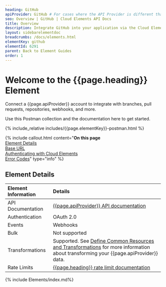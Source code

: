 ```yaml
---
heading: GitHub
apiProvider: GitHub # For cases where the API Provider is different than the element name. e;g;, ServiceNow vs. ServiceNow Oauth
seo: Overview | GitHub | Cloud Elements API Docs
title: Overview
description: Integrate GitHub into your application via the Cloud Elements APIs.
layout: sidebarelementdoc
breadcrumbs: /docs/elements.html
elementKey: github
elementId: 6291
parent: Back to Element Guides
order: 1
---
```


# Welcome to the {{page.heading}} Element

Connect a {{page.apiProvider}} account to integrate with branches, pull requests, repositories, webhooks, and more.

Use this Postman collection and the documentation here to get started.

<div>
{% include_relative includes/{{page.elementKey}}-postman.html %}
</div>

{% include callout.html content="<strong>On this page</strong></br><a href=#element-details>Element Details</a></br><a href=#base-url>Base URL</a></br><a href=#authenticating-with-cloud-elements>Authenticating with Cloud Elements</a></br><a href=#error-codes>Error Codes</a>" type="info" %}

## Element Details

| Element Information | Details     |
| :------------- | :------------- |
| API Documentation | [{{page.apiProvider}} API documentation](https://developer.github.com/v3/) |
| Authentication | OAuth 2.0  |
| Events | Webhooks |
| Bulk | Not supported |
| Transformations | Supported. See [Define Common Resources and Transformations](https://docs.cloud-elements.com/home/common-object) for more information about transforming your {{page.apiProvider}} data.|
| Rate Limits | [{{page.heading}} rate limit documentation](https://www.google.com/search?q={{page.heading}}+api+rate+limits)|

{% include Elements/index.md%}

